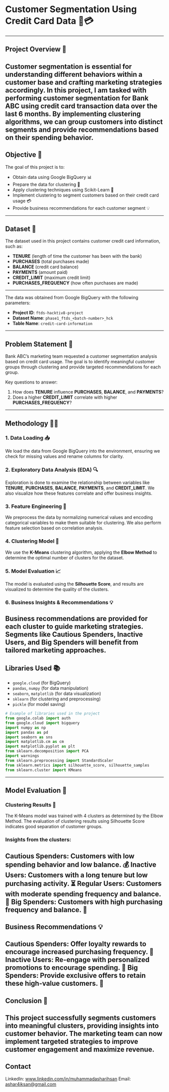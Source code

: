 # Customer Segmentation Using Credit Card Data 🏦💳
---
## Project Overview 🌟
Customer segmentation is essential for understanding different behaviors within a customer base and crafting marketing strategies accordingly. In this project, I am tasked with performing customer segmentation for Bank ABC using credit card transaction data over the last 6 months. By implementing clustering algorithms, we can group customers into distinct segments and provide recommendations based on their spending behavior.
---
## Objective 🎯
The goal of this project is to:
- Obtain data using Google BigQuery 📊
- Prepare the data for clustering 🔄
- Apply clustering techniques using Scikit-Learn 🤖
- Implement clustering to segment customers based on their credit card usage 💳
- Provide business recommendations for each customer segment 💡
---
## Dataset 📑
The dataset used in this project contains customer credit card information, such as:
- **TENURE** (length of time the customer has been with the bank)
- **PURCHASES** (total purchases made)
- **BALANCE** (credit card balance)
- **PAYMENTS** (amount paid)
- **CREDIT_LIMIT** (maximum credit limit)
- **PURCHASES_FREQUENCY** (how often purchases are made)
---
The data was obtained from Google BigQuery with the following parameters:
- **Project ID**: `ftds-hacktiv8-project`
- **Dataset Name**: `phase1_ftds_<batch-number>_hck`
- **Table Name**: `credit-card-information`
---
## Problem Statement 💬
Bank ABC’s marketing team requested a customer segmentation analysis based on credit card usage. The goal is to identify meaningful customer groups through clustering and provide targeted recommendations for each group.

Key questions to answer:
1. How does **TENURE** influence **PURCHASES**, **BALANCE**, and **PAYMENTS**? 
2. Does a higher **CREDIT_LIMIT** correlate with higher **PURCHASES_FREQUENCY**? 
---
## Methodology 🧑‍💻

### 1. Data Loading 📥
We load the data from Google BigQuery into the environment, ensuring we check for missing values and rename columns for clarity. 

### 2. Exploratory Data Analysis (EDA) 🔍
Exploration is done to examine the relationship between variables like **TENURE**, **PURCHASES**, **BALANCE**, **PAYMENTS**, and **CREDIT_LIMIT**. We also visualize how these features correlate and offer business insights.

### 3. Feature Engineering 🔧
We preprocess the data by normalizing numerical values and encoding categorical variables to make them suitable for clustering. We also perform feature selection based on correlation analysis.

### 4. Clustering Model 🤖
We use the **K-Means** clustering algorithm, applying the **Elbow Method** to determine the optimal number of clusters for the dataset.

### 5. Model Evaluation 📈
The model is evaluated using the **Silhouette Score**, and results are visualized to determine the quality of the clusters.

### 6. Business Insights & Recommendations 💡
Business recommendations are provided for each cluster to guide marketing strategies. Segments like **Cautious Spenders**, **Inactive Users**, and **Big Spenders** will benefit from tailored marketing approaches.
---
## Libraries Used 📚

- `google.cloud` (for BigQuery)
- `pandas`, `numpy` (for data manipulation)
- `seaborn`, `matplotlib` (for data visualization)
- `sklearn` (for clustering and preprocessing)
- `pickle` (for model saving)

```python
# Example of libraries used in the project
from google.colab import auth
from google.cloud import bigquery
import numpy as np
import pandas as pd
import seaborn as sns
import matplotlib.cm as cm
import matplotlib.pyplot as plt
from sklearn.decomposition import PCA
import warnings
from sklearn.preprocessing import StandardScaler
from sklearn.metrics import silhouette_score, silhouette_samples
from sklearn.cluster import KMeans
```
---
## Model Evaluation 🏅
### Clustering Results 🎯
The K-Means model was trained with 4 clusters as determined by the Elbow Method. The evaluation of clustering results using Silhouette Score indicates good separation of customer groups.

### Insights from the clusters:
Cautious Spenders: Customers with low spending behavior and low balance. 💰
Inactive Users: Customers with a long tenure but low purchasing activity. ⏳
Regular Users: Customers with moderate spending frequency and balance. 🛒
Big Spenders: Customers with high purchasing frequency and balance. 💸
---
## Business Recommendations 💡
Cautious Spenders: Offer loyalty rewards to encourage increased purchasing frequency. 🎁
Inactive Users: Re-engage with personalized promotions to encourage spending. 💌
Big Spenders: Provide exclusive offers to retain these high-value customers. 💎
---
## Conclusion 🎉
This project successfully segments customers into meaningful clusters, providing insights into customer behavior. The marketing team can now implement targeted strategies to improve customer engagement and maximize revenue.
---
## Contact
LinkedIn: www.linkedin.com/in/muhammadasharihsan
Email: ashar4iksan@gmail.com
